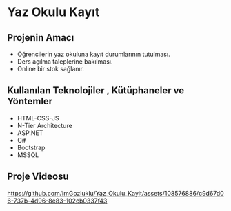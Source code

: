 # Yaz Okulu Kayıt

## Projenin Amacı
- Öğrencilerin yaz okuluna kayıt durumlarının tutulması. 
- Ders açılma taleplerine bakılması.
- Online bir stok sağlanır.

## Kullanılan Teknolojiler , Kütüphaneler ve Yöntemler
- HTML-CSS-JS
- N-Tier Architecture
- ASP.NET
- C#
- Bootstrap
- MSSQL 

## Proje Videosu
 
https://github.com/ImGozluklu/Yaz_Okulu_Kayit/assets/108576886/c9d67d06-737b-4d96-8e83-102cb0337f43

